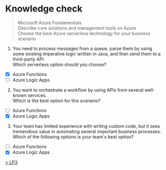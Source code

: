 # Knowledge check

> Microsoft Azure Fundamentals \
> Describe core solutions and management tools on Azure \
> Choose the best Azure serverless technology for your business scenario 

1. You need to process messages from a queue, parse them by using some existing imperative logic written in Java, and then send them to a third-party API. \
Which serverless option should you choose?
- [X] Azure Functions
- [ ] Azure Logic Apps

2. You want to orchestrate a workflow by using APIs from several well-known services. \
Which is the best option for this scenario?
- [ ] Azure Functions
- [X] Azure Logic Apps

3. Your team has limited experience with writing custom code, but it sees tremendous value in automating several important business processes. \
Which of the following options is your team's best option?
- [ ] Azure Functions
- [X] Azure Logic Apps

[< LP3](3-lp-az-900.md)